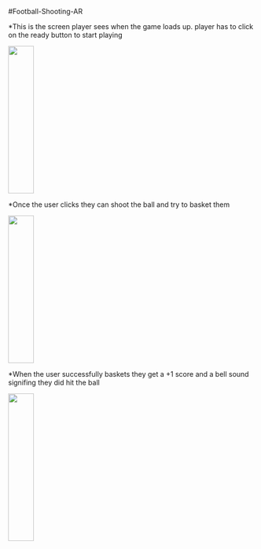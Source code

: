 #Football-Shooting-AR

*This is the screen player sees when the game loads up. player has to click on the ready button to start playing
<!-- 
img[alt=photo1] {
  width: 13%;
  height: 550px;
  border: none;
  [photo_2021-06-03_18-36-39](https://user-images.githubusercontent.com/74761614/120649772-c12ea780-c49a-11eb-97b3-426d5d6fcb59.jpg)
  background: none;!
  [photo_2021-06-03_18-36-51](https://user-images.githubusercontent.com/74761614/120649784-c3910180-c49a-11eb-893a-f1fd2527c02d.jpg)

} -->

<img id="Logo"  width="32%" height="300px" margin="50px" src="https://user-images.githubusercontent.com/74761614/120649756-bc69f380-c49a-11eb-87d8-ccd5a0abcae5.jpg">


*Once the user clicks they can shoot the ball and try to basket them


<img  width="32%" height="300px" margin="50px" src="https://user-images.githubusercontent.com/74761614/120649772-c12ea780-c49a-11eb-97b3-426d5d6fcb59.jpg">

*When the user successfully baskets they get a +1 score and a bell sound signifing they did hit the ball

<img  width="32%" height="300px" margin="50px" src="https://user-images.githubusercontent.com/74761614/120649784-c3910180-c49a-11eb-893a-f1fd2527c02d.jpg">
